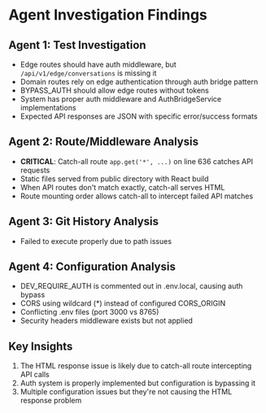 # Agent Investigation Findings

## Agent 1: Test Investigation
- Edge routes should have auth middleware, but `/api/v1/edge/conversations` is missing it
- Domain routes rely on edge authentication through auth bridge pattern
- BYPASS_AUTH should allow edge routes without tokens
- System has proper auth middleware and AuthBridgeService implementations
- Expected API responses are JSON with specific error/success formats

## Agent 2: Route/Middleware Analysis  
- **CRITICAL**: Catch-all route `app.get('*', ...)` on line 636 catches API requests
- Static files served from public directory with React build
- When API routes don't match exactly, catch-all serves HTML
- Route mounting order allows catch-all to intercept failed API matches

## Agent 3: Git History Analysis
- Failed to execute properly due to path issues

## Agent 4: Configuration Analysis
- DEV_REQUIRE_AUTH is commented out in .env.local, causing auth bypass
- CORS using wildcard (*) instead of configured CORS_ORIGIN
- Conflicting .env files (port 3000 vs 8765)  
- Security headers middleware exists but not applied

## Key Insights
1. The HTML response issue is likely due to catch-all route intercepting API calls
2. Auth system is properly implemented but configuration is bypassing it
3. Multiple configuration issues but they're not causing the HTML response problem
